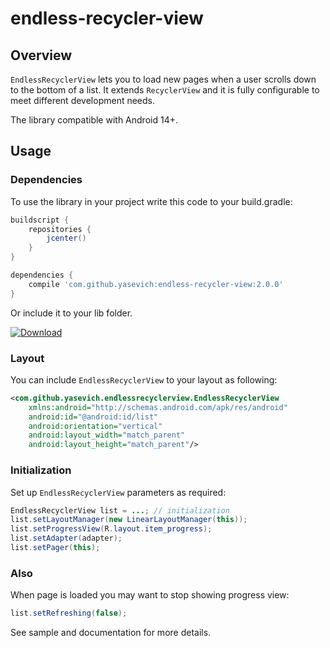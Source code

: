 # endless-recycler-view

## Overview

`EndlessRecyclerView` lets you to load new pages when a user scrolls down to the bottom of a list.
It extends `RecyclerView` and it is fully configurable to meet different development needs.

The library compatible with Android 14+.

## Usage

### Dependencies

To use the library in your project write this code to your build.gradle:

```groovy
buildscript {
    repositories {
        jcenter()
    }
}

dependencies {
    compile 'com.github.yasevich:endless-recycler-view:2.0.0'
}
```

Or include it to your lib folder.

[![Download](https://api.bintray.com/packages/slava/maven/endless-recycler-view/images/download.svg)](https://bintray.com/slava/maven/endless-recycler-view/_latestVersion)

### Layout

You can include `EndlessRecyclerView` to your layout as following:

```xml
<com.github.yasevich.endlessrecyclerview.EndlessRecyclerView
    xmlns:android="http://schemas.android.com/apk/res/android"
    android:id="@android:id/list"
    android:orientation="vertical"
    android:layout_width="match_parent"
    android:layout_height="match_parent"/>
```

### Initialization

Set up `EndlessRecyclerView` parameters as required:

```java
EndlessRecyclerView list = ...; // initialization
list.setLayoutManager(new LinearLayoutManager(this));
list.setProgressView(R.layout.item_progress);
list.setAdapter(adapter);
list.setPager(this);
```

### Also

When page is loaded you may want to stop showing progress view:

```java
list.setRefreshing(false);
```

See sample and documentation for more details.
